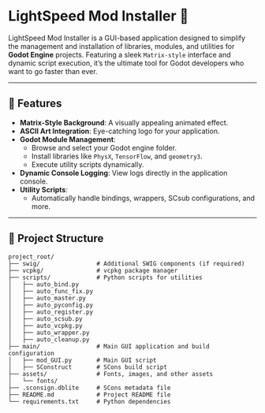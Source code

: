 ﻿# LightSpeed Mod Installer 🚀

LightSpeed Mod Installer is a GUI-based application designed to simplify the management and installation of libraries, modules, and utilities for **Godot Engine** projects. Featuring a sleek `Matrix-style` interface and dynamic script execution, it’s the ultimate tool for Godot developers who want to go faster than ever.

---

## 🎨 Features

- **Matrix-Style Background**: A visually appealing animated effect.
- **ASCII Art Integration**: Eye-catching logo for your application.
- **Godot Module Management**:
  - Browse and select your Godot engine folder.
  - Install libraries like `PhysX`, `TensorFlow`, and `geometry3`.
  - Execute utility scripts dynamically.
- **Dynamic Console Logging**: View logs directly in the application console.
- **Utility Scripts**:
  - Automatically handle bindings, wrappers, SCsub configurations, and more.

---

## 📂 Project Structure

```plaintext
project_root/
├── swig/                # Additional SWIG components (if required)
├── vcpkg/               # vcpkg package manager
├── scripts/             # Python scripts for utilities
│   ├── auto_bind.py
│   ├── auto_func_fix.py
│   ├── auto_master.py
│   ├── auto_pyconfig.py
│   ├── auto_register.py
│   ├── auto_scsub.py
│   ├── auto_vcpkg.py
│   ├── auto_wrapper.py
│   ├── auto_cleanup.py
├── main/                # Main GUI application and build configuration
│   ├── mod_GUI.py       # Main GUI script
│   ├── SConstruct       # SCons build script
├── assets/              # Fonts, images, and other assets
│   └── fonts/
├── .sconsign.dblite     # SCons metadata file
├── README.md            # Project README file
└── requirements.txt     # Python dependencies

